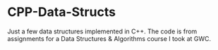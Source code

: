 # CPP-Data-Structs
Just a few data structures implemented in C++. The code is from assignments for a Data Structures & Algorithms course I took at GWC.
